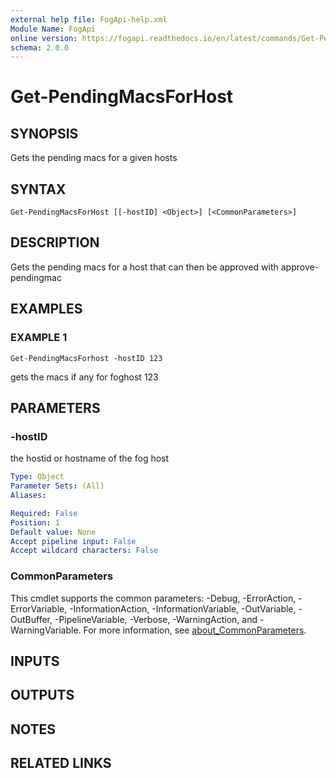```yaml
---
external help file: FogApi-help.xml
Module Name: FogApi
online version: https://fogapi.readthedocs.io/en/latest/commands/Get-PendingMacsForHost
schema: 2.0.0
---
```


# Get-PendingMacsForHost

## SYNOPSIS
Gets the pending macs for a given hosts

## SYNTAX

```
Get-PendingMacsForHost [[-hostID] <Object>] [<CommonParameters>]
```

## DESCRIPTION
Gets the pending macs for a host that can then be approved with approve-pendingmac

## EXAMPLES

### EXAMPLE 1
```
Get-PendingMacsForhost -hostID 123
```

gets the macs if any for foghost 123

## PARAMETERS

### -hostID
the hostid or hostname of the fog host

```yaml
Type: Object
Parameter Sets: (All)
Aliases:

Required: False
Position: 1
Default value: None
Accept pipeline input: False
Accept wildcard characters: False
```

### CommonParameters
This cmdlet supports the common parameters: -Debug, -ErrorAction, -ErrorVariable, -InformationAction, -InformationVariable, -OutVariable, -OutBuffer, -PipelineVariable, -Verbose, -WarningAction, and -WarningVariable. For more information, see [about_CommonParameters](http://go.microsoft.com/fwlink/?LinkID=113216).

## INPUTS

## OUTPUTS

## NOTES

## RELATED LINKS
